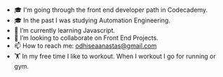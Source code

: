 
- 🎓 I'm going through the front end developer path in Codecademy.
- 🎓 In the past I was studying Automation Engineering. 
- 🌱 I’m currently learning Javascript.
- 👯 I’m looking to collaborate on Front End Projects.
- 📫 How to reach me: odhiseaanastas@gmail.com
- 🏋️ In my free time I like to workout.
      When I workout I go for running or gym.

